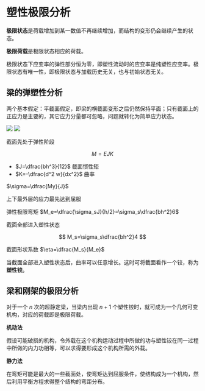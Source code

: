 # 塑性极限分析

**极限状态**是荷载增加到某一数值不再继续增加，而结构的变形仍会继续产生的状态。

**极限荷载**是极限状态相应的荷载。

极限状态下应变率的弹性部分恒为零，即塑性流动时的应变率是纯塑性应变率。极限状态有唯一性，即极限状态与加载历史无关，也与初始状态无关。

## 梁的弹塑性分析

两个基本假定：平截面假定，即梁的横截面变形之后仍然保持平面；只有截面上的正应力是主要的，其它应力分量都可忽略，问题就转化为简单应力状态。

![](PasteImage/2024-04-21-18-04-16.png)
![](PasteImage/2024-04-21-18-04-51.png)

截面先处于弹性阶段

$$
M=EJK
$$

- $J=\dfrac{bh^3}{12}$ 截面惯性矩
- $K=-\dfrac{d^2 w}{dx^2}$ 曲率

$\sigma=\dfrac{My}{J}$

上下最外层的应力最先达到屈服

弹性极限弯矩 $M_e=\dfrac{\sigma_sJ}{h/2}=\sigma_s\dfrac{bh^2}6$

截面全部进入塑性状态

$$
M_s=\sigma_s\dfrac{bh^2}4
$$

截面形状系数 $\eta=\dfrac{M_s}{M_e}$

当截面全部进入塑性状态后，曲率可以任意增长。这时可将截面看作一个铰，称为**塑性铰**。

## 梁和刚架的极限分析

对于一个 $n$ 次的超静定梁，当梁内出现 $n+1$ 个塑性铰时，就可成为一个几何可变机构，对应的荷载即是极限荷载。

**机动法**

假设可能破损的机构，令外载在这个机构运动过程中所做的功与塑性铰在同一过程中所做的内力功相等，可以求得要形成这个机构所需的外载。


**静力法**

在弯矩可能是最大的一些截面处，使弯矩达到屈服条件，使结构成为一个机构，然后利用平衡方程求得整个结构的弯距分布。